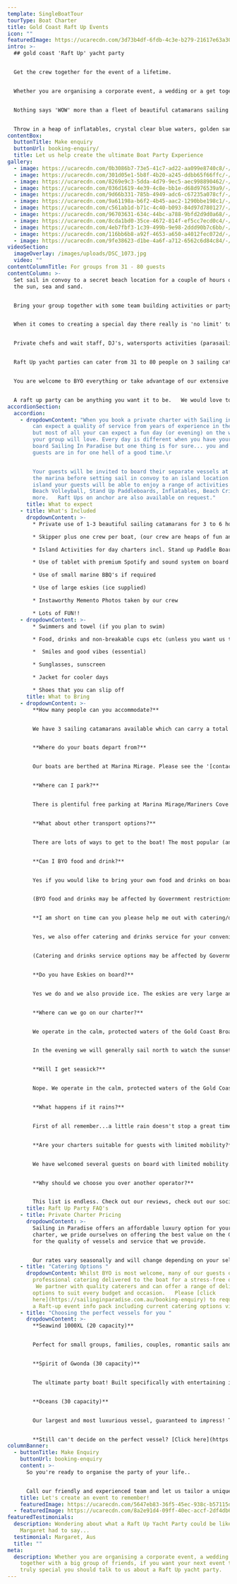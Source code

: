 ```yaml
---
template: SingleBoatTour
tourType: Boat Charter
title: Gold Coast Raft Up Events
icon: ""
featuredImage: https://ucarecdn.com/3d73b4df-6fdb-4c3e-b279-21617e63a30e/-/preview/-/enhance/50/
intro: >-
  ## gold coast 'Raft Up' yacht party


  Get the crew together for the event of a lifetime.


  Whether you are organising a corporate event, a wedding or a get together with a big group of friends, if you want your next event to be truly special you should talk to us about a Raft Up yacht party.


  Nothing says 'WOW' more than a fleet of beautiful catamarans sailing together in one of the most pristine locations in Australia.


  Throw in a heap of inflatables, crystal clear blue waters, golden sandy beaches, awesome tunes and beach games, and you have an insta-worthy event that everyone will want to be a part of.
contentBox:
  buttonTitle: Make enquiry
  buttonUrl: booking-enquiry/
  title: Let us help create the ultimate Boat Party Experience
gallery:
  - image: https://ucarecdn.com/0b3086b7-73e5-41c7-ad22-aa099e8740c8/-/preview/-/enhance/34/
  - image: https://ucarecdn.com/301d05e1-5b8f-4b20-a245-ddbb65f66ffc/-/preview/-/enhance/22/
  - image: https://ucarecdn.com/8269e9c3-5dda-4d79-9ec5-aec998890462/-/preview/-/enhance/27/
  - image: https://ucarecdn.com/036d1619-4e39-4c8e-bb1e-d68d976539a9/-/preview/-/enhance/50/
  - image: https://ucarecdn.com/9d66b331-785b-4949-adc6-c67235a078cf/-/preview/-/enhance/39/
  - image: https://ucarecdn.com/9a61198a-b6f2-4b45-aac2-1290bbe198c1/-/preview/-/enhance/50/
  - image: https://ucarecdn.com/c561ab1d-b71c-4c40-b093-84d97d780127/-/preview/-/enhance/50/
  - image: https://ucarecdn.com/96703631-634c-44bc-a788-9bfd2d9d0a68/-/preview/-/enhance/18/
  - image: https://ucarecdn.com/8cda1bd0-35ce-4672-814f-ef5cc7ecd0c4/-/preview/-/enhance/50/
  - image: https://ucarecdn.com/4eb7fbf3-1c39-499b-9e98-2ddd90b7c6bb/-/preview/-/enhance/36/
  - image: https://ucarecdn.com/116bb6b8-a92f-4653-a650-a4012fec072d/-/preview/-/enhance/50/
  - image: https://ucarecdn.com/9fe38623-d1be-4a6f-a712-6562c6d84c84/-/preview/-/enhance/27/
videoSection:
  imageOverlay: /images/uploads/DSC_1073.jpg
  video: ""
contentColumnTitle: For groups from 31 - 80 guests
contentColumn: >-
  Set sail in convoy to a secret beach location for a couple of hours of fun in
  the sun, sea and sand.


  Bring your group together with some team building activities or party the afternoon away.


  When it comes to creating a special day there really is 'no limit' to what can be achieved.


  Private chefs and wait staff, DJ's, watersports activities (parasailing, jetboats etc), drones and professional photographers, the list goes on.


  Raft Up yacht parties can cater from 31 to 80 people on 3 sailing catamarans.


  You are welcome to BYO everything or take advantage of our extensive catering options from some of the Gold Coast's best caterers and private chefs.


  A raft up party can be anything you want it to be.   We would love to hep make your boat party dreams a reality!
accordionSection:
  accordion:
    - dropdownContent: "When you book a private charter with Sailing in Paradise you
        can expect a quality of service from years of experience in the industry
        but most of all your can expect a fun day (or evening) on the water that
        your group will love. Every day is different when you have your event on
        board Sailing In Paradise but one thing is for sure... you and your
        guests are in for one hell of a good time.\r


        Your guests will be invited to board their separate vessels at
        the marina before setting sail in convoy to an island location.   On the
        island your guests will be able to enjoy a range of activities including
        Beach Volleyball, Stand Up Paddleboards, Inflatables, Beach Cricket and
        more.   Raft Ups on anchor are also available on request."
      title: What to expect
    - title: What's Included
      dropdownContent: >-
        * Private use of 1-3 beautiful sailing catamarans for 3 to 6 hours

        * Skipper plus one crew per boat, (our crew are heaps of fun and have a laid-back yet professional nature) we promise you will love them. Check out the '[about us](https://sailinginparadise.com.au/about-us/)' page to meet the gang!

        * Island Activities for day charters incl. Stand up Paddle Boards, beach volleyball and cute inflatables

        * Use of tablet with premium Spotify and sound system on board

        * Use of small marine BBQ's if required

        * Use of large eskies (ice supplied)

        * Instaworthy Memento Photos taken by our crew

        * Lots of FUN!!
    - dropdownContent: >-
        * Swimmers and towel (if you plan to swim)

        * Food, drinks and non-breakable cups etc (unless you want us to organise the catering for you).

        *  Smiles and good vibes (essential)

        * Sunglasses, sunscreen

        * Jacket for cooler days

        * Shoes that you can slip off
      title: What to Bring
    - dropdownContent: >-
        **How many people can you accommodate?**


        We have 3 sailing catamarans available which can carry a total of 80 guests.


        **Where do your boats depart from?**


        Our boats are berthed at Marina Mirage. Please see the '[contact us](https://sailinginparadise.com.au/contact-us/)' page on our website for further details and a map. Marina Mirage is about 10 mins from Surfers and 15 mins from Broadbeach.


        **Where can I park?**


        There is plentiful free parking at Marina Mirage/Mariners Cove which you are permitted to use.  Please check signage at time of parking and if parking overnight consider street parking to avoid towing.


        **What about other transport options?**


        There are lots of ways to get to the boat! The most popular (and cost effective/convenient) is often via Maxi Taxis.


        **Can I BYO food and drink?**


        Yes if you would like to bring your own food and drinks on board that is completely fine.


        (BYO food and drinks may be affected by Government restrictions due to Covid, please check at the time of your charter what the current restrictions are.)


        **I am short on time can you please help me out with catering/drinks?**


        Yes, we also offer catering and drinks service for your convenience. Please request our full catering list as advance bookings are required. We offer a range of catering options from grazing boards, to canapes and private chefs.


        (Catering and drinks service options may be affected by Government restrictions due to Covid, please check at the time of your charter what the current restrictions are.)


        **Do you have Eskies on board?**


        Yes we do and we also provide ice. The eskies are very large and can be used for food or drink.


        **Where can we go on our charter?**


        We operate in the calm, protected waters of the Gold Coast Broadwater. Where to go very much depends on what you would like to do and how long your boat charter is for so please feel free to discuss this with our team. In a 3 hour charter during the day our guests usually love a swim stop at Wavebreak Island where you can enjoy the range of island activities on board. Your skipper is knowledgeable in the local area and will make recommendations based on the conditions on the day.  If you don't wish to swim in a 3 hour charter you instead opt to sail further north along the inside of South Stradbroke Island and see the millionaires mansions at Sovereign Islands.


        In the evening we will generally sail north to watch the sunset and return to the southern part of the Broadwater to enjoy the city lights after dark which are just beautiful.


        **Will I get seasick?**


        Nope. We operate in the calm, protected waters of the Gold Coast Broadwater. We do not go offshore (into the open ocean) so we do not experience large waves. Our catamarans are very stable, and do not have the same side to side rocking motion as experienced by single hull vessels so you won't get seasick or spill your drink either :-).


        **What happens if it rains?**


        First of all remember...a little rain doesn't stop a great time on our boats especially in the warm Gold Coast endless summer... But do rest assured that we have a very generous wet weather policy as we want you to enjoy your time on board the boat, so if there is torrential rain or storms at the time you will be able to cancel or reschedule your cruise. Please see the full booking policy provided with your invoice for full details or contact our team.


        **Are your charters suitable for guests with limited mobility?**


        We have welcomed several guests on board with limited mobility. However we do realise that each individual is different in terms of ability and what they are comfortable with. Please take a look at the 360 tours on the '[Our Boats](https://sailinginparadise.com.au/our-boats/)' page for an ideal of getting around the boats and do bear in mind a big step up (or carry) is required to board the boats at the marina. Our friendly team will be happy to discuss further to ensure you and your guests are comfortable prior to making a booking.


        **Why should we choose you over another operator?**


        This list is endless. Check out our reviews, check out our socials, speak to someone who has been with us before (you would be surprised, you will probably know someone who has been with us?), and we pride ourselves on the fact that our guests keep coming back (some have sailed with us as many as 8 times). We go out of our way to create the best experience possible and are constantly updating, re-inventing, reinvesting and reviewing. We're not happy until you're happy and we want you to come back again and again. We can blow our own trumpet from time to time right? :-)
      title: Raft Up Party FAQ's
    - title: Private Charter Pricing
      dropdownContent: >-
        Sailing in Paradise offers an affordable luxury option for your boat
        charter, we pride ourselves on offering the best value on the Gold Coast
        for the quality of vessels and service that we provide.


        Our rates vary seasonally and will change depending on your selected vessel and charter duration.  Please [click here](https://sailinginparadise.com.au/booking-enquiry) to request a Raft-up event info pack including rate card via email
    - title: "Catering Options "
      dropdownContent: Whilst BYO is most welcome, many of our guests opt to have
        professional catering delivered to the boat for a stress-free option. 
         We partner with quality caterers and can offer a range of delicious
        options to suit every budget and occasion.   Please [click
        here](https://sailinginparadise.com.au/booking-enquiry) to request
        a Raft-up event info pack including current catering options via email.
    - title: "Choosing the perfect vessels for you "
      dropdownContent: >-
        **Seawind 1000XL (20 capacity)** 


        Perfect for small groups, families, couples, romantic sails and proposals... If you're a bit more budget conscious or looking for an intimate setting, XL is for you!


        **Spirit of Gwonda (30 capacity)** 


        The ultimate party boat! Built specifically with entertaining in mind, her open plan layout is designed for you to soak up the sun or dance the day/night away! The easy foredeck access via the centre of the boat ensures your guests can always see one another no matter where they are on the boat, which is also great for families with small children!


        **Oceans (30 capacity)** 


        Our largest and most luxurious vessel, guaranteed to impress! This vessel is ideal for more relaxed celebrations, families with older kids and corporate events. 


        **Still can't decide on the perfect vessel? [Click here](https://sailinginparadise.com.au/our-boats/) to take a tour of our boats!**
columnBanner:
  - buttonTitle: Make Enquiry
    buttonUrl: booking-enquiry
    content: >-
      So you're ready to organise the party of your life..


      Call our friendly and experienced team and let us tailor a unique and special VIP Raft Up Yacht Party Experience that you and your crew will never forget.
    title: Let's create an event to remember!
    featuredImage: https://ucarecdn.com/5647eb83-36f5-45ec-938c-b57115db0ee3/
  - featuredImage: https://ucarecdn.com/8a2e91d4-09ff-40ec-accf-2df4db6cb858/
featuredTestimonials:
  description: Wondering about what a Raft Up Yacht Party could be like? Hear what
    Margaret had to say...
  testimonial: Margaret, Aus
  title: ""
meta:
  description: Whether you are organising a corporate event, a wedding or a get
    together with a big group of friends, if you want your next event to be
    truly special you should talk to us about a Raft Up yacht party.
---
```

